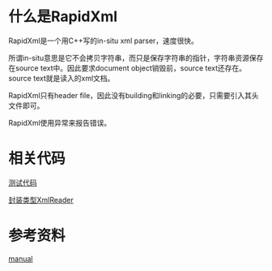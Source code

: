 # 什么是RapidXml

RapidXml是一个用C++写的in-situ xml parser，速度很快。

所谓in-situ意思是它不会拷贝字符串，而只是保存字符串的指针，字符串资源保存在source text中。因此要求document object销毁前，source text还存在。source text就是读入的xml文档。

RapidXml只有header file，因此没有building和linking的必要，只需要引入其头文件即可。

RapidXml使用异常来报告错误。

# 相关代码

[测试代码](./lab_rapidxml/test_rapidxml.cpp)

[封装类型XmlReader](./lab_rapidxml/XmlReader)

# 参考资料

[manual](./lib/)